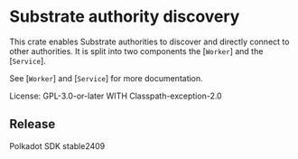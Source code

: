 # Substrate authority discovery

This crate enables Substrate authorities to discover and directly connect to
other authorities. It is split into two components the [`Worker`] and the
[`Service`].

See [`Worker`] and [`Service`] for more documentation.

License: GPL-3.0-or-later WITH Classpath-exception-2.0


## Release

Polkadot SDK stable2409
